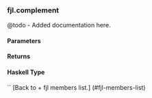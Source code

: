 ### fjl.complement
@todo - Added documentation here.

#### Parameters

#### Returns
 
#### Haskell Type
``
[Back to  + fjl members list.]
(#fjl-members-list)
